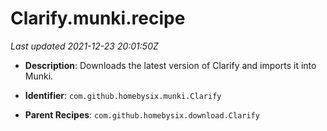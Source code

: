 # Clarify.munki.recipe

_Last updated 2021-12-23 20:01:50Z_

- **Description**: Downloads the latest version of Clarify and imports it into Munki.

- **Identifier**: `com.github.homebysix.munki.Clarify`

- **Parent Recipes**: `com.github.homebysix.download.Clarify`
